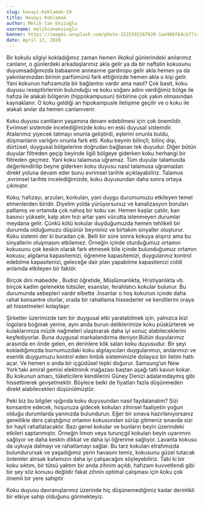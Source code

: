 ```yaml
---
slug: havayi-koklamak-19
title: Havayı Koklamak
author: Melih Can Ekşioğlu
username: melihcaneksioglu
banner: https://images.unsplash.com/photo-1525392167620-1ad406f64cb7?ixlib=rb-1.2.1&ixid=eyJhcHBfaWQiOjEyMDd9&auto=format&fit=crop&w=750&q=80
date: April 13, 2020
---
```


Bir kokulu silgiyi kokladığımız zaman hemen ilkokul günlerindeki anılarımız canlanır, o günlerdeki arkadaşlarımız akla gelir ya da bir naftalin kokusunu duyumsadığımızda babaanne anneanne gardıropu gelir akla hemen ya da yakınlarınızdan birinin parfümünü fark ettiğinizde hemen akla o kişi gelir. Yani kokunun hafızamızla bir bağlantısı vardır ama nasıl? Çok basit, koku duyusu reseptörlerinin bulunduğu ve koku soğanı adını verdiğimiz bölge ile hafıza ile alakalı bölgenin (hippokampusun) birbirine çok yakın olmasından kaynaklanır. O koku geldiği an hipokampusle iletişime geçilir ve o koku ile alakalı anılar da hemen canlanıverir.

Koku duyusu canlıların yaşamına devam edebilmesi için çok önemlidir. Evrimsel sistemde incelediğimizde koku en eski duyusal sistemdir. Atalarımız yiyecek tatmayı onunla geliştirdi, eşlerini onunla buldu, düşmanların varlığını onunla fark etti. Koku beynin bilinçli, bilinç dışı, dürtüsel, duygusal bölgelerine doğrudan bağlanan tek duyudur. Diğer bütün duyular filtreden geçip beyinde ilgili bölgeye giderken koku herhangi bir filtreden geçmez. Yani koku talamusa uğramaz. Tüm duyular talamusda değerlendirilip beyne giderken koku duyusu nasıl talamusa uğramadan direkt yoluna devam eder bunu evrimsel tarihle açıklayabiliriz. Talamus ,evrimsel tarihte incelediğimizde, koku duyusundan daha sonra ortaya çıkmıştır.

Koku; hafızayı, arzuları, korkuları, yani duygu durumumuzu etkileyen temel etmenlerden biridir. Diyelim yolda yürüyorsunuz ve kanalizasyon boruları patlamış ve ortamda çok nahoş bir koku var. Hemen kaşlar çatılır, kan basıncı yükselir, kalp atım hızı artar yani vücutta istenmeyen durumlar meydana gelir. Çünkü kötü kokular duyduğumuzda hemen tehlikeli bir durumda olduğumuzu düşünür beynimiz ve birtakım sinyaller oluşturur. Koku sistemi der ki buradan çık. Belli bir süre sonra kokuya alışırız ama bu sinyallerin oluşmasını etkilemez. Örneğin içinde oturduğumuz ortamın kokusunu çok keskin olarak fark etmesek bile içinde bulunduğumuz ortamın kokusu; algılama kapasitemizi, öğrenme kapasitemizi, duygularınız kontrol edebilme kapasitenizi, geleceğe dair plan yapabilme kapasitenizi ciddi anlamda etkileyen bir faktör.

Birçok dini mabedde , Budist öğretide, Müslümanlıkta, Hristiyanlıkta vb. birçok kadim gelenekte tütsüler, esanslar, ferahlatıcı kokular bulunur. Bu durumunda sebepleri vardır elbette .İnsanlar o hoş kokunun içinde daha rahat konsantre olurlar, orada bir rahatlama hissederler ve kendilerini oraya ait hissetmeleri kolaylaşır.

Şirketler üzerimizde tam bir duygusal etki yaratabilmek için, yalnızca bizi logolara boğmak yerine, aynı anda burun deliklerimize koku püskürterek ve kulaklarımıza müzik nağmeleri ulaştırarak daha iyi sonuç alabileceklerini keşfediyorlar. Buna duygusal markalandırma deniyor.Bütün duyularımız arasında en önde gelen, en derinlere kök salan koku duyusudur. Bir şeyi kokladığımızda burnumuzdaki koku algılayıcıları duygularımızı, anılarımızı ve esenlik duygumuzu kontrol eden limbik sistemimizle dolaysız bir iletim hattı açar. Ve hemen o anda bir içgüdüsel tepki doğurur. Samsung’un New York’taki amiral gemisi elektronik mağazası baştan aşağı tatlı kavun kokar. Bu kokunun amacı, tüketicilere kendilerini Güney Denizi adalarındaymış gibi hissettirerek gevşetmektir. Böylece belki de fiyatları fazla düşünmeden direkt alabilecekleri düşünülmüştür.

Peki biz bu bilgiler ışığında koku duyusundan nasıl faydalanalım? Sizi konsantre edecek, hoşunuza gidecek kokuları zihinsel faaliyetin yoğun olduğu durumlarda yanınızda bulundurun. Eğer bir sınava hazırlanıyorsanız genellikle ders çalıştığınız ortamın kokusundan sürüp gitmeniz sınavda sizi bir hayli rahatlatacaktır. Bazı genel kokular ve bunların beyin üzerindeki etkileri saptanmıştır. Örneğin limon veya turunçgil kokuları beyin uyarımını sağlıyor ve daha keskin dikkat ve daha iyi öğrenme sağlıyor. Lavanta kokusu da uykuya dalmayı ve rahatlamayı sağlar. Bu tarz kokuları etrafımızda bulundurursak ve yaşadığımız yerin havasını temiz, kokusunu güzel tutacak önlemler alırsak kafamızın daha iyi çalışacağını söyleyebiliriz. Tabi ki bir koku sıktım, bir tütsü yaktım bir anda zihnim açıldı, hafızam kuvvetlendi gibi bir şey söz konusu değildir fakat zihnin optimal çalışması için koku çok önemli bir yere sahiptir.

Koku duyusu davranışlarımız üzerinde hiç düşünemediğimiz kadar derinlikli bir etkiye sahip olduğunu görmekteyiz.
